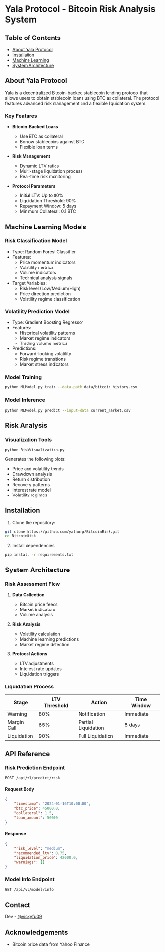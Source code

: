 # Yala Protocol - Bitcoin Risk Analysis System

## Table of Contents

- [About Yala Protocol](#about-yala-protocol)
- [Installation](#installation)
- [Machine Learning](#Machine-Learning-Models)
- [System Architecture](#system-architecture)

## About Yala Protocol

Yala is a decentralized Bitcoin-backed stablecoin lending protocol that allows users to obtain stablecoin loans using BTC as collateral. The protocol features advanced risk management and a flexible liquidation system.

### Key Features

* **Bitcoin-Backed Loans**
  - Use BTC as collateral
  - Borrow stablecoins against BTC
  - Flexible loan terms

* **Risk Management**
  - Dynamic LTV ratios
  - Multi-stage liquidation process
  - Real-time risk monitoring

* **Protocol Parameters**
  - Initial LTV: Up to 80%
  - Liquidation Threshold: 90%
  - Repayment Window: 5 days
  - Minimum Collateral: 0.1 BTC


## Machine Learning Models

### Risk Classification Model
- Type: Random Forest Classifier
- Features: 
  * Price momentum indicators
  * Volatility metrics
  * Volume indicators
  * Technical analysis signals
- Target Variables:
  * Risk level (Low/Medium/High)
  * Price direction prediction
  * Volatility regime classification

### Volatility Prediction Model
- Type: Gradient Boosting Regressor
- Features:
  * Historical volatility patterns
  * Market regime indicators
  * Trading volume metrics
- Predictions:
  * Forward-looking volatility
  * Risk regime transitions
  * Market stress indicators

### Model Training
```bash
python MLModel.py train --data-path data/bitcoin_history.csv
```

### Model Inference
```bash
python MLModel.py predict --input-data current_market.csv
```

## Risk Analysis

### Visualization Tools
```bash
python RiskVisualization.py
```
Generates the following plots:
- Price and volatility trends
- Drawdown analysis
- Return distribution
- Recovery patterns
- Interest rate model
- Volatility regimes

## Installation

1. Clone the repository:
```bash
git clone https://github.com/yalaorg/BitcoinRisk.git
cd BitcoinRisk
```

2. Install dependencies:
```bash
pip install -r requirements.txt
```

## System Architecture

### Risk Assessment Flow

1. **Data Collection**
   - Bitcoin price feeds
   - Market indicators
   - Volume analysis

2. **Risk Analysis**
   - Volatility calculation
   - Machine learning predictions
   - Market regime detection

3. **Protocol Actions**
   - LTV adjustments
   - Interest rate updates
   - Liquidation triggers

### Liquidation Process

| Stage | LTV Threshold | Action | Time Window |
|-------|--------------|---------|-------------|
| Warning | 80% | Notification | Immediate |
| Margin Call | 85% | Partial Liquidation | 5 days |
| Liquidation | 90% | Full Liquidation | Immediate |

## API Reference

### Risk Prediction Endpoint

```http
POST /api/v1/predict/risk
```

#### Request Body
```json
{
    "timestamp": "2024-01-16T10:00:00",
    "btc_price": 45000.0,
    "collateral": 1.5,
    "loan_amount": 50000
}
```

#### Response
```json
{
    "risk_level": "medium",
    "recommended_ltv": 0.75,
    "liquidation_price": 42000.0,
    "warnings": []
}
```

### Model Info Endpoint

```http
GET /api/v1/model/info
```

## Contact

Dev - [@vickyfu09](https://x.com/VickyFu09)


## Acknowledgements

* Bitcoin price data from Yahoo Finance